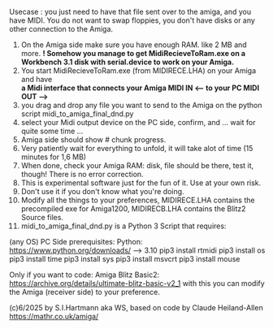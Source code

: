 Usecase : you just need to have that file sent over to the amiga, and you have MIDI. 
You do not want to swap floppies, you don't have disks or any other connection to the Amiga.

1. On the Amiga side make sure you have enough RAM. like 2 MB and more. 
   <b>! Somehow you manage to get MidiRecieveToRam.exe on a Workbench 3.1 disk with serial.device to work on your Amiga. </b>
2. You start MidiRecieveToRam.exe (from MIDIRECE.LHA) on your Amiga and have<br>
   <b>a Midi interface that connects your Amiga MIDI IN <-- to your PC MIDI OUT --> </b>
3. you drag and drop any file you want to send to the Amiga on the python script midi_to_amiga_final_dnd.py
4. select your Midi output device on the PC side, confirm, and ... wait for quite some time ...
5. Amiga side should show # chunk progress.
6. Very patiently wait for everything to unfold, it will take alot of time (15 minutes for 1,6 MB)
7. When done, check your Amiga RAM: disk, file should be there, test it, though! There is no error correction.
8. This is experimental software just for the fun of it. Use at your own risk.
9. Don't use it if you don't know what you're doing.
10. Modify all the things to your preferences, MIDIRECE.LHA contains the precompiled exe for Amiga1200, MIDIRECB.LHA contains the Blitz2 Source files.
11. midi_to_amiga_final_dnd.py is a Python 3 Script that requires:

(any OS) PC Side prerequisites:
Python: https://www.python.org/downloads/ --> 3.10
pip3 install rtmidi
pip3 install os
pip3 install time
pip3 install sys
pip3 install msvcrt
pip3 install mouse

Only if you want to code: Amiga Blitz Basic2: https://archive.org/details/ultimate-blitz-basic-v2_1
with this you can modify the Amiga (receiver side) to your preference.

(c)6/2025 by S.I.Hartmann aka WS, based on code by Claude Heiland-Allen https://mathr.co.uk/amiga/
